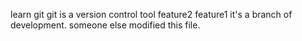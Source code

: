 learn git
git is a version control tool
feature2
feature1
it's a branch of development.
someone else modified this file.
